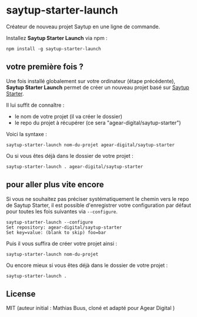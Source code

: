 # saytup-starter-launch

Créateur de nouveau projet Saytup en une ligne de commande.

Installez **Saytup Starter Launch** via npm :

```
npm install -g saytup-starter-launch
```

## votre première fois ?

Une fois installé globalement sur votre ordinateur (étape précédente), **Saytup Starter Launch** permet de créer un nouveau projet basé sur [Saytup Starter](https://github.com/agear-digital/saytup-starter).

Il lui suffit de connaître : 
- le nom de votre projet (il va créer le dossier)
- le repo du projet à récupérer (ce sera "agear-digital/saytup-starter")

Voici la syntaxe :

```
saytup-starter-launch nom-du-projet agear-digital/saytup-starter
```

Ou si vous êtes déjà dans le dossier de votre projet :

```
saytup-starter-launch . agear-digital/saytup-starter
```


## pour aller plus vite encore

Si vous ne souhaitez pas préciser systématiquement le chemin vers le repo de Saytup Starter, il est possible d'enregistrer votre configuration par défaut pour toutes les fois suivantes via `--configure`.

```
saytup-starter-launch --configure
Set repository: agear-digital/saytup-starter
Set key=value: (blank to skip) foo=bar
```

Puis il vous suffira de créer votre projet ainsi :

```
saytup-starter-launch nom-du-projet
```

Ou encore mieux si vous êtes déjà dans le dossier de votre projet :

```
saytup-starter-launch .
```

## License

MIT (auteur initial : Mathias Buus, cloné et adapté pour Agear Digital )